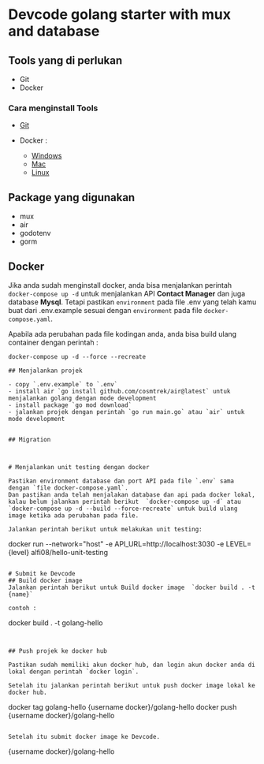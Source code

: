 # Devcode golang starter with mux and database


## Tools yang di perlukan

- Git
- Docker 

### Cara menginstall Tools

- [Git](https://git-scm.com/book/en/v2/Getting-Started-Installing-Git)

- Docker : 
    - [Windows](https://docs.docker.com/desktop/install/windows-install/)
    - [Mac](https://docs.docker.com/desktop/install/mac-install/)
    - [Linux](https://docs.docker.com/desktop/install/linux-install/)

## Package yang digunakan

- mux
- air
- godotenv
- gorm


## Docker

Jika anda sudah menginstall docker, anda bisa menjalankan perintah `docker-compose up -d` untuk menjalankan API <b>Contact Manager</b> dan juga database <b>Mysql</b>. Tetapi pastikan `environment` pada file .env yang telah kamu buat dari .env.example sesuai dengan `environment` pada file `docker-compose.yaml`.

Apabila ada perubahan pada file kodingan anda, anda bisa build ulang container dengan perintah :
```
docker-compose up -d --force --recreate

## Menjalankan projek

- copy `.env.example` to `.env`
- install air `go install github.com/cosmtrek/air@latest` untuk menjalankan golang dengan mode development
- install package `go mod download`
- jalankan projek dengan perintah `go run main.go` atau `air` untuk mode development


## Migration



# Menjalankan unit testing dengan docker

Pastikan environment database dan port API pada file `.env` sama dengan `file docker-compose.yaml`.
Dan pastikan anda telah menjalakan database dan api pada docker lokal, kalau belum jalankan perintah berikut  `docker-compose up -d` atau `docker-compose up -d --build --force-recreate` untuk build ulang image ketika ada perubahan pada file.

Jalankan perintah berikut untuk melakukan unit testing:
```
docker run --network="host" -e API_URL=http://localhost:3030 -e LEVEL={level} alfi08/hello-unit-testing
```

# Submit ke Devcode
## Build docker image
Jalankan perintah berikut untuk Build docker image  `docker build . -t {name}`

contoh :
```
docker build . -t golang-hello
```


## Push projek ke docker hub

Pastikan sudah memiliki akun docker hub, dan login akun docker anda di lokal dengan perintah `docker login`.

Setelah itu jalankan perintah berikut untuk push docker image lokal ke docker hub.

```
docker tag golang-hello {username docker}/golang-hello
docker push {username docker}/golang-hello
```

Setelah itu submit docker image ke Devcode.

```
{username docker}/golang-hello
```